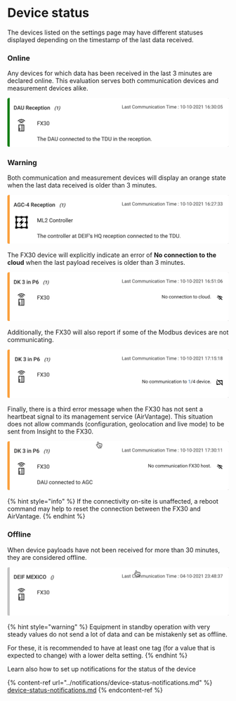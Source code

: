 # Device status

The devices listed on the settings page may have different statuses displayed depending on the timestamp of the last data received.

### Online

Any devices for which data has been received in the last 3 minutes are declared online. This evaluation serves both communication devices and measurement devices alike.

![The green bar on the left side indicates that the device is online.](<../../.gitbook/assets/image (66) (1) (1) (1).png>)



### Warning

Both communication and measurement devices will display an orange state when the last data received is older than 3 minutes.&#x20;

![An orange status bar means that no data has been received from it in the last 3 minutes.](<../../.gitbook/assets/image (64) (1).png>)



The FX30 device will explicitly indicate an error of **No connection to the cloud** when the last payload receives is older than 3 minutes.

![The FX30 device shows the message "No connection to cloud" as a complement to the orange status.](<../../.gitbook/assets/image (68) (1) (1).png>)



Additionally, the FX30 will also report if some of the Modbus devices are not communicating.

![ ](<../../.gitbook/assets/image (69) (1) (1).png>)



Finally, there is a third error message when the FX30 has not sent a heartbeat signal to its management service (AirVantage). This situation does not allow commands (configuration, geolocation and live mode) to be sent from Insight to the FX30.

![This unit has not sent a heartbeat to AirVantage in the last 3 minutes. Status is orange because Insight received data from it.](<../../.gitbook/assets/image (67) (1).png>)



{% hint style="info" %}
If the connectivity on-site is unaffected, a reboot command may help to reset the connection between the FX30 and AirVantage.
{% endhint %}



### Offline

When device payloads have not been received for more than 30 minutes, they are considered offline.

![The grey bar on the left side indicates that the device is deemed offline.](<../../.gitbook/assets/image (65) (1) (1).png>)

{% hint style="warning" %}
Equipment in standby operation with very steady values do not send a lot of data and can be mistakenly set as offline.

For these, it is recommended to have at least one tag (for a value that is expected to change) with a lower delta setting.&#x20;
{% endhint %}



Learn also how to set up notifications for the status of the device

{% content-ref url="../notifications/device-status-notifications.md" %}
[device-status-notifications.md](../notifications/device-status-notifications.md)
{% endcontent-ref %}
